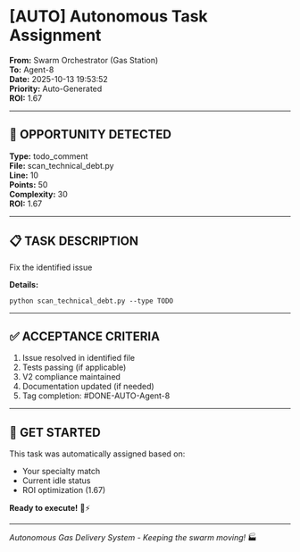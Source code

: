 # [AUTO] Autonomous Task Assignment

**From:** Swarm Orchestrator (Gas Station)  
**To:** Agent-8  
**Date:** 2025-10-13 19:53:52  
**Priority:** Auto-Generated  
**ROI:** 1.67

---

## 🎯 **OPPORTUNITY DETECTED**

**Type:** todo_comment  
**File:** scan_technical_debt.py  
**Line:** 10  
**Points:** 50  
**Complexity:** 30  
**ROI:** 1.67

---

## 📋 **TASK DESCRIPTION**

Fix the identified issue

**Details:**
```
python scan_technical_debt.py --type TODO
```

---

## ✅ **ACCEPTANCE CRITERIA**

1. Issue resolved in identified file
2. Tests passing (if applicable)
3. V2 compliance maintained
4. Documentation updated (if needed)
5. Tag completion: #DONE-AUTO-Agent-8

---

## 🚀 **GET STARTED**

This task was automatically assigned based on:
- Your specialty match
- Current idle status
- ROI optimization (1.67)

**Ready to execute!** 🐝⚡

---

*Autonomous Gas Delivery System - Keeping the swarm moving!* 🏭
